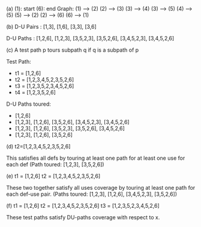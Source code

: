 (a)
(1): start
(6): end
Graph:
(1) --> (2)
(2) --> (3)
(3) --> (4)
(3) --> (5)
(4) --> (5)
(5) --> (2)
(2) --> (6)
(6) --> (1)

(b) 
D-U Pairs : [1,3], [1,6], [3,3], [3,6]

D-U Paths : [1,2,6], [1,2,3], [3,5,2,3], [3,5,2,6], [3,4,5,2,3], [3,4,5,2,6]

(c)
A test path p tours subpath q if q is a subpath of p

Test Path:
+ t1 = [1,2,6]
+ t2 = [1,2,3,4,5,2,3,5,2,6]
+ t3 = [1,2,3,5,2,3,4,5,2,6]
+ t4 = [1,2,3,5,2,6]

D-U Paths toured:
+ [1,2,6]
+ [1,2,3], [1,2,6], [3,5,2,6], [3,4,5,2,3], [3,4,5,2,6]
+ [1,2,3], [1,2,6], [3,5,2,3], [3,5,2,6], [3,4,5,2,6]
+ [1,2,3], [1,2,6], [3,5,2,6]

(d)
t2=[1,2,3,4,5,2,3,5,2,6]

This satisfies all defs by touring at least one path for at least one use for each def
(Path toured: [1,2,3], [3,5,2,6])

(e)
t1 = [1,2,6]
t2 = [1,2,3,4,5,2,3,5,2,6]

These two together satisfy all uses coverage by touring at least one path for each def-use pair.
(Paths toured: [1,2,3], [1,2,6], [3,4,5,2,3], [3,5,2,6])

(f)
t1 = [1,2,6]
t2 = [1,2,3,4,5,2,3,5,2,6]
t3 = [1,2,3,5,2,3,4,5,2,6]

These test paths satisfy DU-paths coverage with respect to x.
